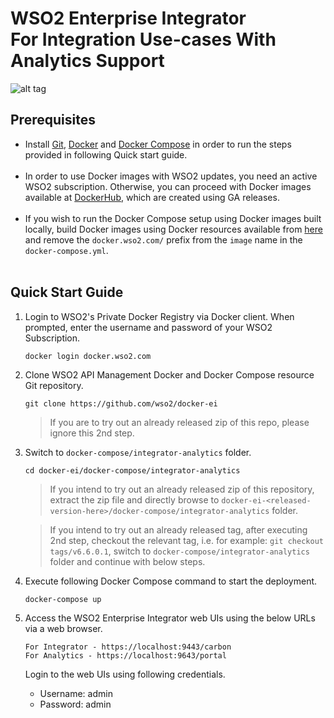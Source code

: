 # WSO2 Enterprise Integrator <br> For Integration Use-cases With Analytics Support

![alt tag](deployment-diagram.png)

## Prerequisites

 * Install [Git](https://git-scm.com/book/en/v2/Getting-Started-Installing-Git), [Docker](https://www.docker.com/get-docker) and [Docker Compose](https://docs.docker.com/compose/install/#install-compose)
   in order to run the steps provided in following Quick start guide. <br><br>
 * In order to use Docker images with WSO2 updates, you need an active WSO2 subscription.
   Otherwise, you can proceed with Docker images available at [DockerHub](https://hub.docker.com/u/wso2/), which are created using GA releases.<br><br>
 * If you wish to run the Docker Compose setup using Docker images built locally, build Docker images using Docker resources available from [here](../../dockerfiles/) and
   remove the `docker.wso2.com/` prefix from the `image` name in the `docker-compose.yml`. <br><br>

## Quick Start Guide

1. Login to WSO2's Private Docker Registry via Docker client. When prompted, enter the username and password of your WSO2 Subscription.

   ```
   docker login docker.wso2.com
   ```

2. Clone WSO2 API Management Docker and Docker Compose resource Git repository.

   ```
   git clone https://github.com/wso2/docker-ei
   ```
   
   > If you are to try out an already released zip of this repo, please ignore this 2nd step. 

3. Switch to `docker-compose/integrator-analytics` folder.

   ```
   cd docker-ei/docker-compose/integrator-analytics
   ```
   
   > If you intend to try out an already released zip of this repository, extract the zip file and directly browse to
   `docker-ei-<released-version-here>/docker-compose/integrator-analytics` folder. 
     
   > If you intend to try out an already released tag, after executing 2nd step, checkout the relevant tag, 
    i.e. for example: `git checkout tags/v6.6.0.1`, switch to `docker-compose/integrator-analytics` folder and continue with below steps.

4. Execute following Docker Compose command to start the deployment.

   ```
   docker-compose up
   ```

5. Access the WSO2 Enterprise Integrator web UIs using the below URLs via a web browser.

     ```
     For Integrator - https://localhost:9443/carbon
     For Analytics - https://localhost:9643/portal
     ```
   
   Login to the web UIs using following credentials.
   
   * Username: admin <br>
   * Password: admin
